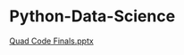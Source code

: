 # Python-Data-Science
[Quad Code Finals.pptx](https://github.com/ShreJo2598/Python-Data-Science/files/12397024/Quad.Code.Finals.pptx)
